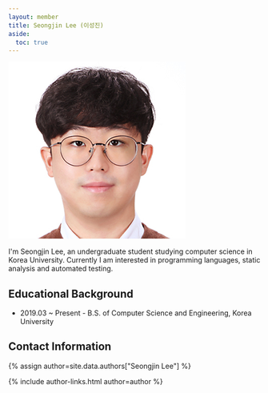 ```yaml
---
layout: member
title: Seongjin Lee (이성진)
aside:
  toc: true
---
```


<img src="/assets/images/members/seongjin.lee.jpg" class="profile-img">

I'm Seongjin Lee, an undergraduate student studying computer science in Korea University. 
Currently I am interested in programming languages, static analysis and automated testing.

<div style="clear: right;"></div>

## Educational Background
- 2019.03 ~ Present - B.S. of Computer Science and Engineering, Korea University

## Contact Information
{% assign author=site.data.authors["Seongjin Lee"] %}
<div>{% include author-links.html author=author %}</div>

